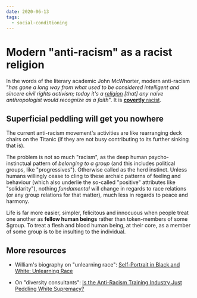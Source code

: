 ```yaml
---
date: 2020-06-13
tags:
  - social-conditioning
---
```


# Modern "anti-racism" as a racist religion

In the words of the literary academic John McWhorter, modern anti-racism "*has gone a long way from what used to be considered intelligent and sincere civil rights activism; today it's a [religion](https://www.youtube.com/watch?v=mzPKk19t3Kw&t=1020s) [that] any naive anthropologist would recognize as a faith*". It is [**covertly** racist](https://www.youtube.com/watch?v=mzPKk19t3Kw&t=1020s).

## Superficial peddling will get you nowhere

The current anti-racism movement's activities are like rearranging deck chairs on the Titanic (if they are not busy contributing to its further sinking that is).  

The problem is not so much "racism", as the deep human psycho-instinctual pattern of *belonging to a group* (and this includes political groups, like "progressives"). Otherwise called as the herd instinct. Unless humans willingly cease to cling to these archaic patterns of feeling and behaviour (which also underlie the so-called "positive" attributes like "solidarity"), nothing *fundamental* will change in regards to race relations (or any group relations for that matter), much less in regards to peace and harmony.

Life is far more easier, simpler, felicitous and innocuous when people treat one another as **fellow human beings** rather than token-members of some $group. To treat a flesh and blood human being, at their core, as a member of some group is to be insulting to the individual.

## More resources

* William's biography on "unlearning race": [Self-Portrait in Black and White: Unlearning Race](https://www.amazon.com/Self-Portrait-Black-White-Unlearning-Race-ebook/dp/B07P9CQVPQ)

* On "diversity consultants": [Is the Anti-Racism Training Industry Just Peddling White Supremacy?](https://nymag.com/intelligencer/2020/07/antiracism-training-white-fragility-robin-diangelo-ibram-kendi.html)
